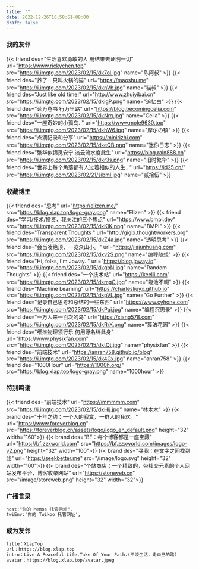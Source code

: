 ```yaml
---
title: ""
date: 2022-12-26T16:58:51+08:00
draft: false
---
```

### 我的友邻

{{< friend des="生活喜欢勇敢的人 用结果去证明一切" url="https://www.rickychen.top" src="https://i.imgtg.com/2023/02/15/dk7ol.jpg" name="陈阿叔" >}}
{{< friend des="养了一只叫火锅的猫" url="https://maoshu.me" src="https://i.imgtg.com/2023/02/15/dknVb.jpg" name="猫叔" >}}
{{< friend des="Just like old time!" url="http://www.zhuiyibai.cn" src="https://i.imgtg.com/2023/02/15/dkigP.png" name="追忆白" >}}
{{< friend des="读万卷书 行万里路" url="https://blog.becomingcelia.com" src="https://i.imgtg.com/2023/02/15/dkNrg.jpg" name="Celia" >}}
{{< friend des="一座奇妙的小孤岛. " url="https://www.mole9630.top" src="https://i.imgtg.com/2023/02/15/dkhW6.jpg" name="摩尔の镇" >}}
{{< friend des="点滴记录和分享" url="https://minirizhi.com" src="https://i.imgtg.com/2023/02/15/dkeQB.png" name="迷你日志" >}}
{{< friend des="繁华似锦觅安宁 淡云流水度此生" url="https://blog.rain888.cn" src="https://i.imgtg.com/2023/02/15/dkr3s.png" name="旧时繁华" >}}
{{< friend des="世界上每个角落都有人过着相似的人生..." url="https://id25.cn/" src="https://i.imgtg.com/2023/02/21/sibmI.jpg" name="贰拾伍" >}}

### 收藏博主

{{< friend des="思考" url="https://elizen.me/" src="https://blog.xlap.top/logo-gray.png" name="Elizen" >}}
{{< friend des="学习/技术/投资，我关注的三个焦点" url="https://www.bmpi.dev" src="https://i.imgtg.com/2023/02/15/dkKiK.png" name="BMPI" >}}
{{< friend des="Transparent Thoughts " url="http://gigix.thoughtworkers.org" src="https://i.imgtg.com/2023/02/15/dkZ4a.jpg" name="透明思考" >}}
{{< friend des="会当凌绝顶，一览众山小。" url="https://jiajunhuang.com" src="https://i.imgtg.com/2023/02/15/dkv2S.png" name="编程随想" >}}
{{< friend des="Hi, folks, I'm Joway. " url="https://blog.joway.io" src="https://i.imgtg.com/2023/02/15/dkgbN.jpg" name="Random Thoughts" >}}
{{< friend des="一个技术站" url="https://keelii.com" src="https://i.imgtg.com/2023/02/15/dkmgC.jpg" name="臨池不輟" >}}
{{< friend des="Machine Learning" url="https://charlesliuyx.github.io" src="https://i.imgtg.com/2023/02/15/dkpVL.jpg" name="Go Further" >}}
{{< friend des="记录自己思考和总结的一些东西" url="https://www.cyhone.com" src="https://i.imgtg.com/2023/02/15/dkPqi.jpg" name="编程沉思录" >}}
{{< friend des="一万人来一百次的岛" url="https://xiang578.com" src="https://i.imgtg.com/2023/02/15/dkRrX.png" name="算法花园" >}}
{{< friend des="细推物理须行乐 何用浮名绊此身" url="https://www.physixfan.com" src="https://i.imgtg.com/2023/02/15/dktQt.jpg" name="physixfan" >}}
{{< friend des="前端技术" url="https://anran758.github.io/blog" src="https://i.imgtg.com/2023/02/15/dk4Cx.jpg" name="anran758" >}}
{{< friend des="1000Hour" url="https://1000h.org/" src="https://blog.xlap.top/logo-gray.png" name="1000hour" >}}

### 特别鸣谢

{{< friend des="前端技术" url="https://immmmm.com" src="https://i.imgtg.com/2023/02/15/dkHij.jpg" name="林木木" >}}
{{< brand des="十年之约：一个人的寂寞，一群人的狂欢。" url="https://www.foreverblog.cn" src="https://foreverblog.cn/assets/logo/logo_en_default.png" height="32" width="160">}}
{{< brand des="BF：每个博客都是一座宝藏" url="https://bf.zzxworld.com" src="https://bf.zzxworld.com/images/logo-v2.png" height="32" width="100">}}
{{< brand des="寻我：在文字之间找到我" url="https://seekbetter.me" src="/image/logo.svg" height="32" width="100">}}
{{< brand des="个站商店：一个精致的，带社交元素的个人网站发布平台，博客收录网站" url="https://storeweb.cn" src="/image/storeweb.png" height="32" width="32">}}

### 广播言录

```txt
host:"你的 Memos 托管网址",
twiEnv:'你的 Twikoo 托管网址',
```

### 成为友邻

```txt
title：XLapTop
url：https://blog.xlap.top
intro：Live A Peaceful Life,Take Of Your Path.(平淡生活，走自己的路)
avatar：https://blog.xlap.top/avatar.jpeg
```
